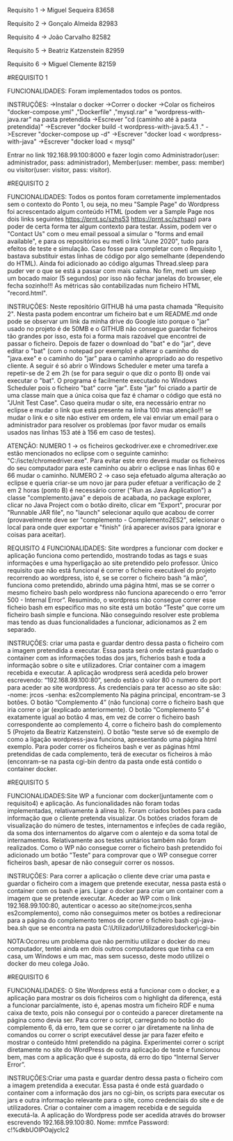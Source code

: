 Requisito 1 -> Miguel Sequeira 83658

Requisito 2 -> Gonçalo Almeida 82983

Requisito 4 -> João Carvalho 82582

Requisito 5 -> Beatriz Katzenstein 82959

Requisito 6 -> Miguel Clemente 82159


#REQUISITO 1

FUNCIONALIDADES:
Foram implementados todos os pontos.

INSTRUÇÕES:
->Instalar o docker
->Correr o docker
->Colar os ficheiros "docker-compose.yml" ,"Dockerfile" ,"mysql.rar" e "wordpress-with-java.rar" na pasta pretendida
->Escrever "cd (caminho até à pasta pretendida)"
->Escrever "docker build -t wordpress-with-java:5.4.1 ."
->Escrever "docker-compose up -d"
->Escrever "docker load < wordpress-with-java"
->Escrever "docker load < mysql"


Entrar no link 192.168.99.100:8000 e fazer login como Administrador(user: administrador, pass: administrador), Member(user: member, pass: member) ou visitor(user: visitor, pass: visitor).

#REQUISITO 2

FUNCIONALIDADES: Todos os pontos foram corretamente implementados sem o contexto do Ponto 1, ou seja, no meu "Sample Page" do Wordpress foi acrescentado algum conteúdo HTML (podem ver a Sample Page nos dois links seguintes https://prnt.sc/szhs53 https://prnt.sc/szhsap) para poder de certa forma ter algum contexto para testar. Assim, podem ver o "Contact Us" com o meu email pessoal a simular o "forms and email available", e para os repositórios eu meti o link "June 2020", tudo para efeitos de teste e simulação. Caso fosse para completar com o Requisito 1, bastava substituir estas linhas de código por algo semelhante (dependendo do HTML). Ainda foi adicionado ao código algumas Thread.sleep para puder ver o que se está a passar com mais calma. No fim, meti um sleep um bocado maior (5 segundos) por isso não fechar janelas do browser, ele fecha sozinho!!! As métricas são contabilizadas num ficheiro HTML "record.html".

INSTRUÇÕES: Neste repositório GITHUB há uma pasta chamada "Requisito 2". Nesta pasta podem encontrar um ficheiro bat e um README.md onde pode se observar um link da minha drive do Google isto porque o "jar" usado no projeto é de 50MB e o GITHUB não consegue guardar ficheiros tão grandes por isso, esta foi a forma mais razoável que encontrei de passar o ficheiro. Depois de fazer o download do "bat" e do "jar", deve editar o "bat" (com o notepad por exemplo) e alterar o caminho do "java.exe" e o caminho do "jar" para o caminho apropriado ao do respetivo cliente. A seguir é só abrir o Windows Scheduler e meter uma tarefa a repetir-se de 2 em 2h (se for para seguir o que diz o ponto B) onde vai executar o "bat". O programa é facilmente executado no Windows Scheduler pois o ficheiro "bat" corre "jar". Este "jar" foi criado a partir de uma classe main que a única coisa que faz é chamar o código que está no "JUnit Test Case". Caso queira mudar o site, era necessário entrar no eclipse e mudar o link que está presente na linha 100 mas atenção!!! se mudar o link e o site não estiver em ordem, ele vai enviar um email para o administrador para resolver os problemas (por favor mudar os emails usados nas linhas 153 até à 156 em caso de testes). 

ATENÇÃO: NUMERO 1 -> os ficheiros geckodriver.exe e chromedriver.exe estão mencionados no eclipse com o seguinte caminho: "C:/iscte/chromedriver.exe". Para evitar este erro deverá mudar os ficheiros do seu computador para este caminho ou abrir o eclipse e nas linhas 60 e 66 mudar o caminho. NUMERO 2 -> caso seja efetuado alguma alteração ao eclipse e queria criar-se um novo jar para puder efetuar a verificação de 2 em 2 horas (ponto B) é necessário correr ("Run as Java Application") a classe "complemento.java" e depois de acabada, no package explorer, clicar no Java Project com o botão direito, clicar em "Export", procurar por "Runnable JAR file", no "launch" selecionar aquilo que acabou de correr (provavelmente deve ser "complemento - Complemento2ES2", selecionar o local para onde quer exportar e "finish" (irá aparecer avisos para ignorar e coisas para aceitar).



REQUISITO 4
FUNCIONALIDADES: Site wordpres a funcionar com docker e aplicação funciona como pertendido, mostrando todas as tags e suas informações e uma hyperligação ao site pretendido pelo professor. Único requisito que não está funcional é correr o ficheiro executável do projeto recorrendo ao wordpress, isto é, se se correr o ficheiro bash “à mão”, funciona como pretendido, abrindo uma página html, mas se se correr o mesmo ficheiro bash pelo wordpress não funciona aparecendo o erro “error 500 - Internal Error”. Resumindo, o wordpress não consegue correr esse ficheio bash em especifico mas no site está um botão “Teste” que corre um ficheiro bash simple e funciona. Não conseguindo resolver este problema mas tendo as duas funcionalidades a funcionar, adicionamos as 2 em separado.

INSTRUÇÕES: criar uma pasta e guardar dentro dessa pasta o ficheiro com a imagem pretendida a executar. Essa pasta será onde estará guardado o container com as informações todas dos jars, ficherios bash e toda a informação sobre o site e utilizadores. 
Criar container com a imagem recebida e executar. A aplicação wrodpress será acedida pelo brower escrevendo: “192.168.99.100:80”, sendo estão o valor 80 o numero do port para aceder ao site wordpress.
As credenciais para ter acesso ao site são:  
-nome: jrcos                                 -senha: es2complemento
Na página principal, encontram-se 3 botões. O botão “Complemento 4” (não funciona) corre o ficheiro bash que iria correr o jar (explicado anteriormente). O botão “Complemento 5” é exatamente igual ao botão 4 mas, em vez de correr o ficheiro bash correspondente ao complemento 4, corre o ficheiro bash do complemento 5 (Projeto da Beatriz Katzenstein). 
O botão “teste serve só de exemplo de como a ligação wordpress-java funciona, apresentando uma página html exemplo.
Para poder correr os ficheiros bash e ver as páginas html pretendidas de cada complemento, terá de executar os ficheiros à mão (enconram-se na pasta cgi-bin dentro da pasta onde está contido o container docker.



#REQUISITO 5

FUNCIONALIDADES:Site WP a funcionar com docker(juntamente com o requisito4) e aplicação. As funcionalidades não foram todas implementadas, relativamente à alinea b). Foram criados botões para cada informação que o cliente pretenda visualizar. Os botões criados foram de visualização do número de testes, internamentos e infeções de cada região, da soma dos internamentos do algarve com o alentejo e da soma total de internamentos. Relativamente aos testes unitários também não foram realizados. Como o WP não consegue correr o ficheiro bash pretendido foi adicionado um botão "Teste" para comprovar que o WP consegue correr ficheiros bash, apesar de não conseguir correr os nossos.

INSTRUÇÕES: Para correr a aplicação o cliente deve criar uma pasta e guardar o ficheiro com a imagem que pretende executar, nessa pasta está o container com os bash e jars. Ligar o docker para criar um container com a imagem que se pretende executar. Aceder ao WP com o link 192.168.99.100:80, autenticar o acesso ao site(nome:jrcos,senha es2complemento), como não conseguimos meter os botões a redirecionar para a página do complemento temos de correr o ficheiro bash cgi-java-bea.sh que se encontra na pasta C:\Utilizador\Utilizadores\docker\cgi-bin

NOTA:Ocorreu um problema que não permitiu utilizar o docker do meu computador, tentei ainda em dois outros computadores que tinha ca em casa, um Windows e um mac, mas sem sucesso, deste modo utilizei o docker do meu colega João.



#REQUISITO 6

FUNCIONALIDADES: O Site Wordpress está a funcionar com o docker, e a aplicação para mostrar os dois ficheiros com o highlight da diferença, está a funcionar parcialmente, isto é, apenas mostra um ficheiro RDF e numa caixa de texto, pois não consegui por o conteúdo a parecer diretamente na página como devia ser. Para correr o script, carregando no botão do complemento 6, dá erro, tem que se correr o jar diretamente na linha de comandos ou correr o script executável desse jar para fazer efeito e mostrar o conteúdo html pretendido na página. Experimentei correr o script diretamente no site do WordPress de outra aplicação de teste e funcionou bem, mas com a aplicação que é suposta, dá erro do tipo “Internal Server Error”. 


INSTRUÇÕES:Criar uma pasta e guardar dentro dessa pasta o ficheiro com a imagem pretendida a executar. Essa pasta é onde está guardado o container com a informação dos jars no cgi-bin, os scripts para executar os jars e outra informação relevante para o site, como credenciais do site e de utilizadores. Criar o container com a imagem recebida e de seguida executá-la. A aplicação do Wordpress pode ser acedida através do browser escrevendo 192.168.99.100:80. 
Nome: mmfce
Password: c!%dkbUOIPOajycIc2







